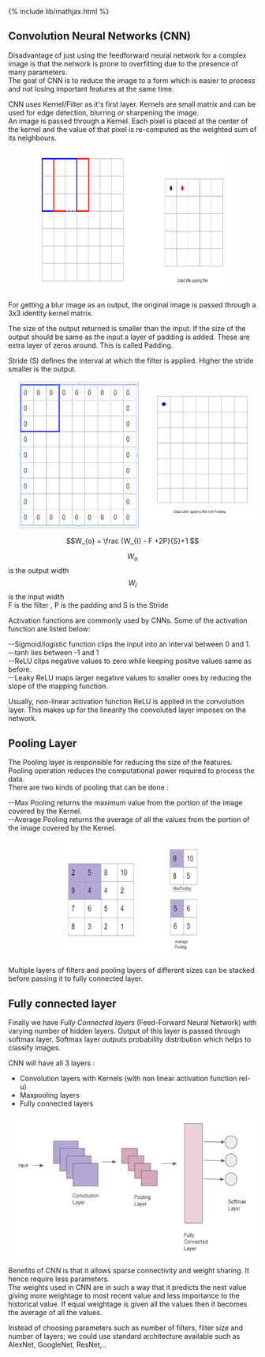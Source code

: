 {% include lib/mathjax.html %}

## Convolution Neural Networks (CNN)

Disadvantage of just using the feedforward neural network for a complex image is that the network is prone to overfitting due to the presence of many parameters.\
The goal of CNN is to reduce the image to a form which is easier to process and not losing important features at the same time. 

CNN uses Kernel/Filter as it's first layer. Kernels are small matrix and can be used for edge detection, blurring or sharpening the image.\
An image is passed through a Kernel. Each pixel is placed at the center of the kernel and the value of that pixel is re-computed as the weighted sum of its neighbours.

<p align="center"><img src="../img/kernel.png" width="400px" height="290px"></p>

For getting a blur image as an output, the original image is passed through a 3x3 identity kernel matrix. 

The size of the output returned is smaller than the input. If the size of the output should be same as the input a layer of padding is added. These are extra layer of zeros around. This is called Padding.

Stride (S) defines the interval at which the filter is applied. Higher the stride smaller is the output.

<p align="center"><img src="../img/Padding.png" width="500px" height="300px"></p>

$$W_{o} = \frac {W_{I} - F +2P}{S}+1 $$

$$W_{o}$$ is the output width \
$$W_{I}$$ is the input width \
F is the filter , P is the padding and S is the Stride

Activation functions are commonly used by CNNs. Some of the activation function are listed below: 

--Sigmoid/logistic function clips the input into an interval between 0 and 1.\
--tanh lies between -1 and 1\
--ReLU clips negative values to zero while keeping positve values same as before.\
--Leaky ReLU maps larger negative values to smaller ones by reducing the slope of the mapping function.

Usually, non-linear activation function ReLU is applied in the convolution layer. This makes up for the linearity the convoluted layer imposes on the network. 

## Pooling Layer

The Pooling layer is responsible for reducing the size of the features. Pooling operation reduces the computational power required to process the data.\
There are two kinds of pooling that can be done :

--Max Pooling returns the maximum value from the portion of the image covered by the Kernel.\
--Average Pooling returns the average of all the values from the portion of the image covered by the Kernel.

<p align="center"><img src="../img/Pooling.png" width="300px" height="240px"></p>

Multiple layers of filters and pooling layers of different sizes can be stacked before passing it to fully connected layer.

## Fully connected layer

Finally we have  _Fully Connected layers_ (Feed-Forward Neural Network) with varying number of hidden layers. Output of this layer is passed through softmax layer. Softmax layer outputs probability distribution which helps to classify images.

CNN will have all 3 layers :
* Convolution layers with Kernels (with non linear activation function rel-u)
* Maxpooling layers 
* Fully connected layers

<p align="center"><img src="../img/Cnnlayers.png" width="500px" height="290px"></p>

Benefits of CNN is that it allows sparse connectivity and weight sharing. It hence require less parameters.\
The weights used in CNN are in such a way that it predicts the next value giving more weightage to most recent value and less importance to the historical value. If equal weightage is given all the values then it becomes the average of all the values.

Instead of choosing parameters such as number of filters, filter size and number of layers; we could use standard architecture available such as AlexNet, GoogleNet, ResNet,..

